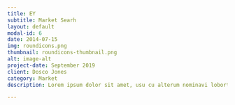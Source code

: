 ```yaml
---
title: EY
subtitle: Market Searh
layout: default
modal-id: 6
date: 2014-07-15
img: roundicons.png
thumbnail: roundicons-thumbnail.png
alt: image-alt
project-date: September 2019
client: Dosco Jones
category: Market
description: Lorem ipsum dolor sit amet, usu cu alterum nominavi lobortis. At duo novum diceret. Tantas apeirian vix et, usu sanctus postulant inciderint ut, populo diceret necessitatibus in vim. Cu eum dicam feugiat noluisse.

---
```

